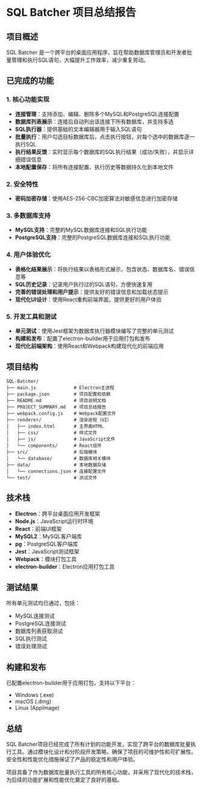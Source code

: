 # SQL Batcher 项目总结报告

## 项目概述

SQL Batcher 是一个跨平台的桌面应用程序，旨在帮助数据库管理员和开发者批量管理和执行SQL语句，大幅提升工作效率，减少重复劳动。

## 已完成的功能

### 1. 核心功能实现
- **连接管理**：支持添加、编辑、删除多个MySQL和PostgreSQL连接配置
- **数据库列表展示**：连接后自动列出该连接下所有数据库，并支持多选
- **SQL执行器**：提供基础的文本编辑器用于输入SQL语句
- **批量执行**：用户勾选目标数据库后，点击执行按钮，对每个选中的数据库逐一执行SQL
- **执行结果反馈**：实时显示每个数据库的SQL执行结果（成功/失败），并显示详细错误信息
- **本地配置保存**：将所有连接配置、执行历史等数据持久化到本地文件

### 2. 安全特性
- **密码加密存储**：使用AES-256-CBC加密算法对敏感信息进行加密存储

### 3. 多数据库支持
- **MySQL支持**：完整的MySQL数据库连接和SQL执行功能
- **PostgreSQL支持**：完整的PostgreSQL数据库连接和SQL执行功能

### 4. 用户体验优化
- **表格化结果展示**：将执行结果以表格形式展示，包含状态、数据库名、错误信息等
- **SQL历史记录**：记录用户执行过的SQL语句，方便快速复用
- **完善的错误处理和用户提示**：提供友好的错误信息和加载状态提示
- **现代化UI设计**：使用React重构前端界面，提供更好的用户体验

### 5. 开发工具和测试
- **单元测试**：使用Jest框架为数据库执行器模块编写了完整的单元测试
- **构建和发布**：配置了electron-builder用于应用打包和发布
- **现代化前端架构**：使用React和Webpack构建现代化的前端应用

## 项目结构

```
SQL-Batcher/
├── main.js              # Electron主进程
├── package.json         # 项目配置和依赖
├── README.md            # 项目说明文档
├── PROJECT_SUMMARY.md   # 项目总结报告
├── webpack.config.js    # Webpack配置文件
├── renderer/            # 渲染进程（UI）
│   ├── index.html       # 主界面HTML
│   ├── css/             # 样式文件
│   ├── js/              # JavaScript文件
│   └── components/      # React组件
├── src/                 # 后端模块
│   └── database/        # 数据库相关模块
├── data/                # 本地数据存储
│   └── connections.json # 连接配置文件
└── test/                # 测试文件
```

## 技术栈

- **Electron**：跨平台桌面应用开发框架
- **Node.js**：JavaScript运行时环境
- **React**：前端UI框架
- **MySQL2**：MySQL客户端库
- **pg**：PostgreSQL客户端库
- **Jest**：JavaScript测试框架
- **Webpack**：模块打包工具
- **electron-builder**：Electron应用打包工具

## 测试结果

所有单元测试均已通过，包括：
- MySQL连接测试
- PostgreSQL连接测试
- 数据库列表获取测试
- SQL执行测试
- 错误处理测试

## 构建和发布

已配置electron-builder用于应用打包，支持以下平台：
- Windows (.exe)
- macOS (.dmg)
- Linux (AppImage)

## 总结

SQL Batcher项目已经完成了所有计划的功能开发，实现了跨平台的数据库批量执行工具。通过模块化设计和分阶段开发策略，确保了项目的可维护性和可扩展性。安全性和性能优化措施保证了产品的稳定性和用户体验。

项目具备了作为数据库批量执行工具的所有核心功能，并采用了现代化的技术栈，为后续的功能扩展和性能优化奠定了良好的基础。